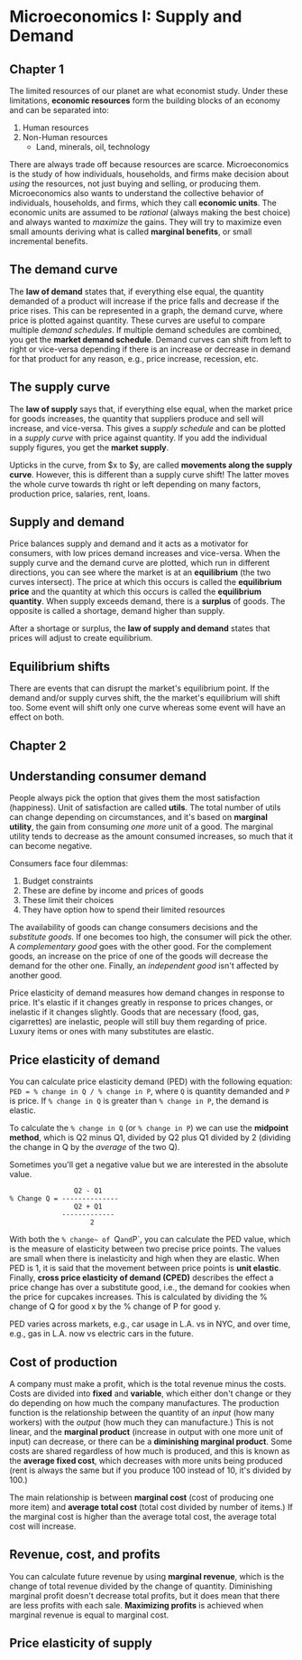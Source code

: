# Microeconomics I: Supply and Demand

## Chapter 1

The limited resources of our planet are what economist study. Under these limitations, **economic resources** form the building blocks of an economy and can be separated into:

1. Human resources
2. Non-Human resources
	* Land, minerals, oil, technology  

There are always trade off because resources are scarce. Microeconomics is the study of how individuals, households, and firms make decision about _using_ the resources, not just buying and selling, or producing them. Microeconomics also wants to understand the collective behavior of individuals, households, and firms, which they call **economic units**.
The economic units are assumed to be _rational_ (always making the best choice) and always wanted to _maximize_ the gains. They will try to maximize even small amounts deriving what is called **marginal benefits**, or small incremental benefits.

## The demand curve

The **law of demand** states that, if everything else equal, the quantity demanded of a product will increase if the price falls and decrease if the price rises. This can be represented in a graph, the demand curve, where price is plotted against quantity. These curves are useful to compare multiple _demand schedules_. If multiple demand schedules are combined, you get the **market demand schedule**. Demand curves can shift from left to right or vice-versa depending if there is an increase or decrease in demand for that product for any reason, e.g., price increase, recession, etc.

## The supply curve
The **law of supply** says that, if everything else equal, when the market price for goods increases, the quantity that suppliers produce and sell will increase, and vice-versa. This gives a _supply schedule_ and can be plotted in a _supply curve_ with price against quantity. If you add the individual supply figures, you get the **market supply**. 

Upticks in the curve, from $x to $y, are called **movements along the supply curve**. However, this is different than a supply curve shift! The latter moves the whole curve towards th right or left depending on many factors, production price, salaries, rent, loans.

## Supply and demand

Price balances supply and demand and it acts as a motivator for consumers, with low prices demand increases and vice-versa. When the supply curve and the demand curve are plotted, which run in different directions, you can see where the market is at an **equilibrium** (the two curves intersect). The price at which this occurs is called the **equilibrium price** and the quantity at which this occurs is called the **equilibrium quantity**. When supply exceeds demand, there is a **surplus** of goods. The opposite is called a shortage, demand higher than supply.

After a shortage or surplus, the **law of supply and demand** states that prices will adjust to create equilibrium.

## Equilibrium shifts

There are events that can disrupt the market's equilibrium point. If the demand and/or supply curves shift, the the market's equilibrium will shift too. Some event will shift only one curve whereas some event will have an effect on both.

## Chapter 2

## Understanding consumer demand

People always pick the option that gives them the most satisfaction (happiness). Unit of satisfaction are called **utils**. The total number of utils can change depending on circumstances, and it's based on **marginal utility**, the gain from consuming _one more_ unit of a good. The marginal utility tends to decrease as the amount consumed increases, so much that it can become negative.

Consumers face four dilemmas:

1. Budget constraints 
2. These are define by income and prices of goods
3. These limit their choices
4. They have option how to spend their limited resources 

The availability of goods can change consumers decisions and the _substitute goods_. If one becomes too high, the consumer will pick the other. A _complementary good_ goes with the other good. For the complement goods, an increase on the price of one of the goods will decrease the demand for the other one. Finally, an _independent good_ isn't affected by another good.

Price elasticity of demand measures how demand changes in response to price. It's elastic if it changes greatly in response to prices changes, or inelastic if it changes slightly. Goods that are necessary (food, gas, cigarrettes) are inelastic, people will still buy them regarding of price. Luxury items or ones with many substitutes are elastic.

## Price elasticity of demand

You can calculate price elasticity demand (PED) with the following equation: `PED = % change in Q / % change in P`, where `Q` is quantity demanded and `P` is price. If `% change in Q` is greater than `% change in P`, the demand is elastic.

To calculate the `% change in Q` (or `% change in P`) we can use the **midpoint method**, which is Q2 minus Q1, divided by Q2 plus Q1 divided by 2 (dividing the change in Q by the _average_ of the two Q).   

Sometimes you'll get a negative value but we are interested in the absolute value.

```
				Q2 - Q1
% Change Q = --------------
				Q2 + Q1
     		 -------------	
     				2
```     					

With both the `% change~ of `Q` and `P`, you can calculate the PED value, which is the measure of elasticity between two precise price points. The values are small when there is inelasticity and high when they are elastic. When PED is 1, it is said that the movement between price points is **unit elastic**. Finally, **cross price elasticity of demand (CPED)** describes the effect a price change has over a substitute good, i.e., the demand for cookies when the price for cupcakes increases. This is calculated by dividing the % change of Q for good x by the % change of P for good y.

PED varies across markets, e.g., car usage in L.A. vs in NYC, and over time, e.g., gas in L.A. now vs electric cars in the future.

## Cost of production

A company must make a profit, which is the total revenue minus the costs. Costs are divided into **fixed** and **variable**, which either don't change or they do depending on how much the company manufactures. The production function is the relationship between the quantity of an _input_ (how many workers) with the _output_ (how much they can manufacture.) This is not linear, and the **marginal product** (increase in output with one more unit of input) can decrease, or there can be a **diminishing marginal product**. Some costs are shared regardless of how much is produced, and this is known as the **average fixed cost**, which decreases with more units being produced (rent is always the same but if you produce 100 instead of 10, it's divided by 100.)  

The main relationship is between **marginal cost** (cost of producing one more item) and **average total cost** (total cost divided by number of items.) If the marginal cost is higher than the average total cost, the average total cost will increase.

## Revenue, cost, and profits

You can calculate future revenue by using **marginal revenue**, which is the change of total revenue divided by the change of quantity. Diminishing marginal profit doesn't decrease total profits, but it does mean that there are less profits with each sale. **Maximizing profits** is achieved when marginal revenue is equal to marginal cost. 

## Price elasticity of supply
